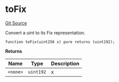 # toFix
[Git Source](https://github.com/larrythecucumber321/protocol/blob/77d337b8595ba96d069ded321419b36a61984170/contracts/libraries/Fixed.sol)

Convert a uint to its Fix representation.


```solidity
function toFix(uint256 x) pure returns (uint192);
```
**Returns**

|Name|Type|Description|
|----|----|-----------|
|`<none>`|`uint192`|x|



